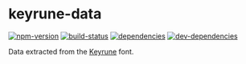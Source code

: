 # keyrune-data

[![npm-version][npm-version-badge]][npm-version-href]
[![build-status][build-status-badge]][build-status-href]
[![dependencies][dependencies-badge]][dependencies-href]
[![dev-dependencies][dev-dependencies-badge]][dev-dependencies-href]


Data extracted from the [Keyrune](https://github.com/andrewgioia/Keyrune) font.


[npm-version-badge]: https://img.shields.io/npm/v/keyrune-data.svg?style=flat-square
[npm-version-href]: https://www.npmjs.com/package/keyrune-data

[build-status-badge]: https://img.shields.io/travis/scott113341/keyrune-data/master.svg?style=flat-square
[build-status-href]: https://travis-ci.org/scott113341/keyrune-data/branches

[dependencies-badge]: https://img.shields.io/david/scott113341/keyrune-data/master.svg?style=flat-square
[dependencies-href]: https://david-dm.org/scott113341/keyrune-data/master#info=dependencies

[dev-dependencies-badge]: https://img.shields.io/david/dev/scott113341/keyrune-data/master.svg?style=flat-square
[dev-dependencies-href]: https://david-dm.org/scott113341/keyrune-data/master#info=devDependencies
